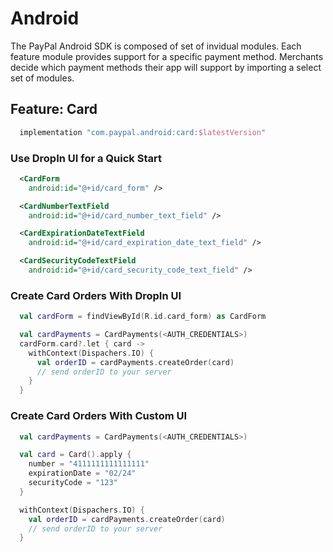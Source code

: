 # Android

The PayPal Android SDK is composed of set of invidual modules. Each feature module provides support for a specific payment method. Merchants decide which payment methods their app will support by importing a select set of modules.

## Feature: Card

```gradle
  implementation "com.paypal.android:card:$latestVersion"
```

### Use DropIn UI for a Quick Start

```xml
  <CardForm
    android:id="@+id/card_form" />
```

```xml
  <CardNumberTextField
    android:id="@+id/card_number_text_field" />
```

```xml
  <CardExpirationDateTextField
    android:id="@+id/card_expiration_date_text_field" />
```

```xml
  <CardSecurityCodeTextField
    android:id="@+id/card_security_code_text_field" />
```

### Create Card Orders With DropIn UI

```kotlin
  val cardForm = findViewById(R.id.card_form) as CardForm

  val cardPayments = CardPayments(<AUTH_CREDENTIALS>)
  cardForm.card?.let { card ->
    withContext(Dispachers.IO) {
      val orderID = cardPayments.createOrder(card)
      // send orderID to your server
    }
  }
```

### Create Card Orders With Custom UI

```kotlin
  val cardPayments = CardPayments(<AUTH_CREDENTIALS>)

  val card = Card().apply {
    number = "4111111111111111"
    expirationDate = "02/24"
    securityCode = "123"
  }

  withContext(Dispachers.IO) {
    val orderID = cardPayments.createOrder(card)
    // send orderID to your server
  }
```

